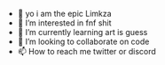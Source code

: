 - 👋 yo i am the epic Limkza
- 👀 I’m interested in fnf shit
- 🌱 I’m currently learning art is guess
- 💞️ I’m looking to collaborate on code
- 📫 How to reach me twitter or discord 

<!---
Limkza/Limkza is a ✨ special ✨ repository because its `README.md` (this file) appears on your GitHub profile.
You can click the Preview link to take a look at your changes.
--->
